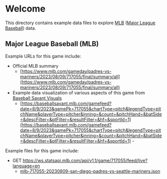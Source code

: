 # Welcome

This directory contains example data files to explore [MLB](https://www.mlb.com) ([Major League Baseball](https://www.mlb.com)) data.

## Major League Baseball (MLB)

Example URLs for this game include:

- Official MLB summary
  - [https://www.mlb.com/gameday/padres-vs-mariners/2023/08/09/717055/final/summary/all](https://www.mlb.com/gameday/padres-vs-mariners/2023/08/09/717055/final/summary/all)
- Example data visualization of various aspects of this game from [Baseball Savant Visuals](https://baseballsavant.mlb.com/visuals)
  - [https://baseballsavant.mlb.com/gamefeed?date=8/9/2023&gamePk=717055&chartType=pitch&legendType=pitchName&playerType=pitcher&inning=&count=&pitchHand=&batSide=&descFilter=&ptFilter=&resultFilter=&hf=&sportId=1](https://baseballsavant.mlb.com/gamefeed?date=8/9/2023&gamePk=717055&chartType=pitch&legendType=pitchName&playerType=pitcher&inning=&count=&pitchHand=&batSide=&descFilter=&ptFilter=&resultFilter=&hf=&sportId=1) -

Example files for this game include:

- GET https://ws.statsapi.mlb.com/api/v1.1/game/717055/feed/live?language=en
  - [mlb-717055-20230809-san-diego-padres-vs-seattle-mariners.json](./mlb-717055-20230809-san-diego-padres-vs-seattle-mariners.json)
